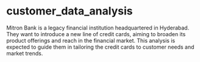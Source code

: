 # customer_data_analysis
Mitron Bank is a legacy financial institution headquartered in Hyderabad. They want to introduce a new line of credit cards, aiming to broaden its product offerings and reach in the financial market. This analysis is expected to guide them in tailoring the credit cards to customer needs and market trends. 
